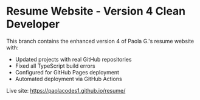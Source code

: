 # Resume Website - Version 4 Clean Developer

This branch contains the enhanced version 4 of Paola G.'s resume website with:
- Updated projects with real GitHub repositories
- Fixed all TypeScript build errors
- Configured for GitHub Pages deployment
- Automated deployment via GitHub Actions

Live site: https://paolacodes1.github.io/resume/
